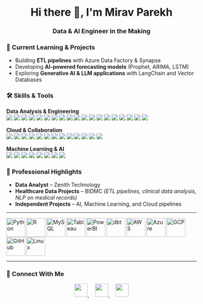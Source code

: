 # <h1 align="center">Hi there 👋, I'm Mirav Parekh</h1>

<h3 align="center">
  Data & AI Engineer in the Making
</h3>

### 🚀 Current Learning & Projects
- Building **ETL pipelines** with Azure Data Factory & Synapse  
- Developing **AI-powered forecasting models** (Prophet, ARIMA, LSTM)  
- Exploring **Generative AI & LLM applications** with LangChain and Vector Databases  


### 🛠 Skills & Tools

**Data Analysis & Engineering**  
<img src="https://img.shields.io/badge/Python-blue"/> 
<img src="https://img.shields.io/badge/Pandas-blue"/> 
<img src="https://img.shields.io/badge/NumPy-blue"/> 
<img src="https://img.shields.io/badge/SciPy-blue"/> 
<img src="https://img.shields.io/badge/Seaborn-blue"/> 
<img src="https://img.shields.io/badge/R-blue"/> 
<img src="https://img.shields.io/badge/SQL-blue"/> 
<img src="https://img.shields.io/badge/MySQL-blue"/> 
<img src="https://img.shields.io/badge/PostgreSQL-blue"/> 
<img src="https://img.shields.io/badge/Snowflake-blue"/> 
<img src="https://img.shields.io/badge/Excel-blue"/> 
<img src="https://img.shields.io/badge/ETL-blue"/> 
<img src="https://img.shields.io/badge/Alteryx-blue"/> 
<img src="https://img.shields.io/badge/dbt-blue"/> 
<img src="https://img.shields.io/badge/Airflow-blue"/> 
<img src="https://img.shields.io/badge/PowerBI-blue"/> 
<img src="https://img.shields.io/badge/Tableau-blue"/> 
<img src="https://img.shields.io/badge/Data_Storytelling-blue"/> 
<img src="https://img.shields.io/badge/HIPAA-blue"/>

**Cloud & Collaboration**  
<img src="https://img.shields.io/badge/Azure-blue"/> 
<img src="https://img.shields.io/badge/Data_Factory-blue"/> 
<img src="https://img.shields.io/badge/Synapse-blue"/> 
<img src="https://img.shields.io/badge/AWS-blue"/> 
<img src="https://img.shields.io/badge/S3-blue"/> 
<img src="https://img.shields.io/badge/RDS-blue"/> 
<img src="https://img.shields.io/badge/Git-blue"/> 
<img src="https://img.shields.io/badge/GitHub-blue"/> 
<img src="https://img.shields.io/badge/Jira-blue"/> 
<img src="https://img.shields.io/badge/Agile-blue"/> 
<img src="https://img.shields.io/badge/Scrum-blue"/> 
<img src="https://img.shields.io/badge/PowerAutomate-blue"/> 
<img src="https://img.shields.io/badge/PowerApps-blue"/>

**Machine Learning & AI**  
<img src="https://img.shields.io/badge/Scikit-learn-blue"/> 
<img src="https://img.shields.io/badge/Statsmodels-blue"/> 
<img src="https://img.shields.io/badge/Time-Series-blue"/> 
<img src="https://img.shields.io/badge/ARIMA-blue"/> 
<img src="https://img.shields.io/badge/LSTM-blue"/> 
<img src="https://img.shields.io/badge/Prophet-blue"/> 
<img src="https://img.shields.io/badge/Generative_AI-blue"/> 
<img src="https://img.shields.io/badge/Optimization-blue"/>


### 🌟 Professional Highlights
- **Data Analyst** – Zenith Technology   
- **Healthcare Data Projects** – BIDMC *(ETL pipelines, clinical data analysis, NLP on medical records)*  
- **Independent Projects** – AI, Machine Learning, and Cloud pipelines  

---



<img align="left" src="https://cdn.jsdelivr.net/gh/devicons/devicon/icons/python/python-original.svg" alt="Python" width="50" height="50"/>
<img align="left" src="https://cdn.jsdelivr.net/gh/devicons/devicon/icons/r/r-original.svg" alt="R" width="50" height="50"/>
<img align="left" src="https://cdn.jsdelivr.net/gh/devicons/devicon/icons/mysql/mysql-original.svg" alt="MySQL" width="50" height="50"/>
<img align="left" src="https://cdn.jsdelivr.net/gh/simple-icons/simple-icons/icons/tableau.svg" alt="Tableau" width="50" height="50"/>
<img align="left" src="https://img.shields.io/badge/PowerBI-F2C811?style=flat&logo=microsoft-powerbi&logoColor=white" alt="PowerBI" width="50" height="50"/>
<img align="left" src="https://img.shields.io/badge/dbt-FF7E5F?style=flat&logo=dbt&logoColor=white" alt="dbt" width="50" height="50"/>
<img align="left" src="https://img.shields.io/badge/AWS-232F3E?style=flat&logo=amazon-aws&logoColor=white" alt="AWS" width="50" height="50"/>
<img align="left" src="https://cdn.jsdelivr.net/gh/devicons/devicon/icons/azure/azure-original.svg" alt="Azure" width="50" height="50"/>
<img align="left" src="https://cdn.jsdelivr.net/gh/devicons/devicon/icons/googlecloud/googlecloud-original.svg" alt="GCP" width="50" height="50"/>
<img align="left" src="https://cdn.jsdelivr.net/gh/devicons/devicon/icons/github/github-original.svg" alt="GitHub" width="50" height="50"/>
<img align="left" src="https://cdn.jsdelivr.net/gh/devicons/devicon/icons/linux/linux-original.svg" alt="Linux" width="50" height="50"/>


<br clear="both"/>

---

### 🤝 Connect With Me
<p align="center">
  <a href="https://www.linkedin.com/in/miravp" target="_blank">
    <img src="https://cdn.jsdelivr.net/gh/devicons/devicon/icons/linkedin/linkedin-original.svg" width="35" height="35"/>
  </a>
  &nbsp;&nbsp;&nbsp;
  <a href="mailto:miravparekhedu@gmail.com" target="_blank">
    <img src="https://img.icons8.com/ios-filled/50/000000/gmail.png" width="35" height="35"/>
  </a>
  &nbsp;&nbsp;&nbsp;
  <a href="https://github.com/miravparekh" target="_blank">
    <img src="https://cdn.jsdelivr.net/gh/devicons/devicon/icons/github/github-original.svg" width="35" height="35"/>
  </a>
</p>

